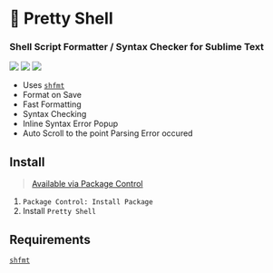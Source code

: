 # 🐚 Pretty Shell

### Shell Script Formatter / Syntax Checker for Sublime Text

[![](https://img.shields.io/badge/Platforms-Linux%20/%20macOS%20/%20Windows-blue.svg)][packagecontrol]
[![](https://img.shields.io/badge/Sublime%20Text-3+-orange.svg)][packagecontrol]
[![](https://img.shields.io/github/v/tag/aerobounce/Sublime-Pretty-Shell?display_name=tag)][packagecontrol]

- Uses [`shfmt`][shfmt]
- Format on Save
- Fast Formatting
- Syntax Checking
- Inline Syntax Error Popup
- Auto Scroll to the point Parsing Error occured


## Install

> [Available via Package Control][packagecontrol]

1. `Package Control: Install Package`
2. Install `Pretty Shell`


## Requirements

[`shfmt`][shfmt]


[packagecontrol]: https://packagecontrol.io/packages/Pretty%20Shell
[shfmt]: https://github.com/mvdan/sh
